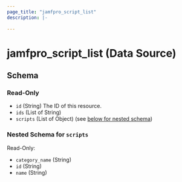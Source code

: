 ```yaml
---
page_title: "jamfpro_script_list"
description: |-
  
---
```


# jamfpro_script_list (Data Source)


<!-- schema generated by tfplugindocs -->
## Schema

### Read-Only

- `id` (String) The ID of this resource.
- `ids` (List of String)
- `scripts` (List of Object) (see [below for nested schema](#nestedatt--scripts))

<a id="nestedatt--scripts"></a>
### Nested Schema for `scripts`

Read-Only:

- `category_name` (String)
- `id` (String)
- `name` (String)